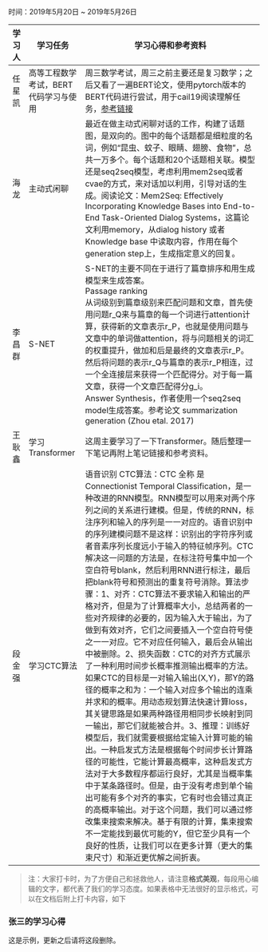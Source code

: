 时间：2019年5月20日 ~ 2019年5月26日

学习人|学习任务|学习心得和参考资料
------ | ------ | ------ 
任星凯 | 高等工程数学考试，BERT代码学习与使用 | 周三数学考试，周三之前主要还是复习数学；之后又看了一遍BERT论文，使用pytorch版本的BERT代码进行尝试，用于cail19阅读理解任务，[参考链接](https://evilpsycho.github.io/2019/05/16/Kaggle-Jigsaw-%E6%81%B6%E6%84%8F%E8%AF%84%E8%AE%BA%E8%AF%86%E5%88%AB-bert/)
海龙 | 主动式闲聊 | 最近在做主动式闲聊对话的工作，构建了话题图，是双向的。图中的每个话题都是细粒度的名词，例如“昆虫、蚊子、眼睛、翅膀、食物”，总共一万多个。每个话题和20个话题相关联。模型还是seq2seq模型，考虑利用mem2seq或者cvae的方式，来对话加以利用，引导对话的生成。阅读论文：Mem2Seq: Effectively Incorporating Knowledge Bases into End-to-End Task-Oriented Dialog Systems，这篇论文利用memory，从dialog history 或者 Knowledge base 中读取内容，作用在每个generation step上，生成指定意义的回复。
李昌群 | S-NET | S-NET的主要不同在于进行了篇章排序和用生成模型来生成答案。<br />Passage ranking<br />从词级别到篇章级别来匹配问题和文章，首先使用问题r_Q来与篇章的每一个词进行attention计算，获得新的文章表示r_P，也就是使用问题与文章中的单词做attention，将与问题相关的词汇的权重提升，做加和后是最终的文章表示r_P。然后将问题的表示r_Q与篇章的表示r_P相连，过一个全连接层来获得一个匹配得分。对于每一篇文章，获得一个文章匹配得分g_i。<br />Answer Synthesis，作者使用一个seq2seq model生成答案。参考论文 summarization generation (Zhou etal. 2017) 
王耿鑫 | 学习Transformer | 这周主要学习了一下Transformer。随后整理一下笔记再附上笔记链接和参考资料。
段金强 | 学习CTC算法   | 语音识别 CTC算法：CTC 全称 是Connectionist Temporal Classification，是一种改进的RNN模型。RNN模型可以用来对两个序列之间的关系进行建模。但是，传统的RNN，标注序列和输入的序列是一一对应的。语音识别中的序列建模问题不是这样：识别出的字符序列或者音素序列长度远小于输入的特征帧序列。CTC解决这一问题的方法是，在标注符号集中加一个空白符号blank，然后利用RNN进行标注，最后把blank符号和预测出的重复符号消除。算法步骤：1、对齐：CTC算法不要求输入和输出的严格对齐，但是为了计算概率大小，总结两者的一些对齐规律的必要的，因为输入大于输出，为了做到有效对齐，它们之间要插入一个空白符号使之一一对应。它不对应任何输入，最后会从输出中被删除。2、损失函数：CTC的对齐方式展示了一种利用时间步长概率推测输出概率的方法。如果CTC的目标是一对输入输出(X,Y)，那Y的路径的概率之和为：一个输入对应多个输出的连乘并求和的概率。用动态规划算法快速计算loss，其关键思路是如果两种路径用相同步长映射到同一输出，那它们就能被合并。3、推理：训练好模型后，我们就需要根据给定输入计算可能的输出。一种启发式方法是根据每个时间步长计算路径的可能性，它能计算最高概率，这种启发式方法对于大多数程序都运行良好，尤其是当概率集中于某条路径时。但是，由于没有考虑到单个输出可能有多个对齐的事实，它有时也会错过真正的高概率输出。对于这个问题，我们可以通过修改集束搜索来解决。基于有限的计算，集束搜索不一定能找到最优可能的Y，但它至少具有一个良好的性质，让我们可以在更多计算（更大的集束尺寸）和渐近更优解之间折衷。


> 注：大家打卡时，为了方便自己和拯救他人，请注意**格式美观**，每段用心编辑的文字，都代表了我们的学习态度。如果表格中无法很好的显示格式，可以在文档后附上打卡内容，如下

### 张三的学习心得
这是示例，更新之后请将这段删除。

